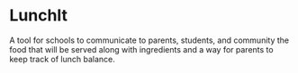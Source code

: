 # LunchIt
A tool for schools to communicate to parents, students, and community the food that will be served along with ingredients and a way for parents to keep track of lunch balance.
